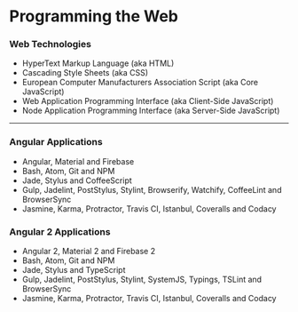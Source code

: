 # Programming the Web

### Web Technologies
* HyperText Markup Language (aka HTML)
* Cascading Style Sheets (aka CSS)
* European Computer Manufacturers Association Script (aka Core JavaScript)
* Web Application Programming Interface (aka Client-Side JavaScript)
* Node Application Programming Interface (aka Server-Side JavaScript)

***

### Angular Applications
* Angular, Material and Firebase
* Bash, Atom, Git and NPM
* Jade, Stylus and CoffeeScript
* Gulp, Jadelint, PostStylus, Stylint, Browserify, Watchify, CoffeeLint and BrowserSync
* Jasmine, Karma, Protractor, Travis CI, Istanbul, Coveralls and Codacy

### Angular 2 Applications
* Angular 2, Material 2 and Firebase 2
* Bash, Atom, Git and NPM
* Jade, Stylus and TypeScript
* Gulp, Jadelint, PostStylus, Stylint, SystemJS, Typings, TSLint and BrowserSync
* Jasmine, Karma, Protractor, Travis CI, Istanbul, Coveralls and Codacy
